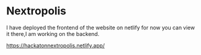 
  # Nextropolis

I have deployed the frontend of the website on netlify for now you can view it there,I am working on the backend.

https://hackatonnextropolis.netlify.app/
